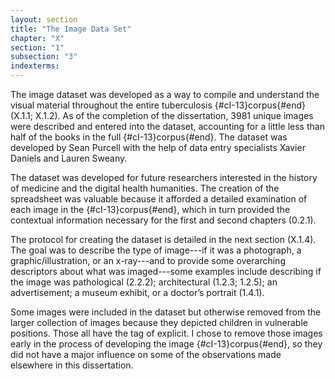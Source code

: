 ```yaml
---
layout: section
title: "The Image Data Set"
chapter: "X"
section: "1"
subsection: "3"
indexterms: 
---
```


The image dataset was developed as a way to compile and understand the visual material throughout the entire tuberculosis {#cI-13}corpus{#end} (X.1.1; X.1.2). As of the completion of the dissertation, 3981 unique images were described and entered into the dataset, accounting for a little less than half of the books in the full {#cI-13}corpus{#end}. The dataset was developed by Sean Purcell with the help of data entry specialists Xavier Daniels and Lauren Sweany.

The dataset was developed for future researchers interested in the history of medicine and the digital health humanities. The creation of the spreadsheet was valuable because it afforded a detailed examination of each image in the {#cI-13}corpus{#end}, which in turn provided the contextual information necessary for the first and second chapters (0.2.1).

The protocol for creating the dataset is detailed in the next section (X.1.4). The goal was to describe the type of image---if it was a photograph, a graphic/illustration, or an x-ray---and to provide some overarching descriptors about what was imaged---some examples include describing if the image was pathological (2.2.2); architectural (1.2.3; 1.2.5); an advertisement; a museum exhibit, or a doctor’s portrait (1.4.1).

Some images were included in the dataset but otherwise removed from the larger collection of images because they depicted children in vulnerable positions. Those all have the tag of explicit. I chose to remove those images early in the process of developing the image {#cI-13}corpus{#end}, so they did not have a major influence on some of the observations made elsewhere in this dissertation.